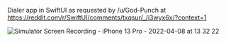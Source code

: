 Dialer app in SwiftUI as requested by /u/God-Punch at https://reddit.com/r/SwiftUI/comments/txqsur/_/i3wyx6x/?context=1

![Simulator Screen Recording - iPhone 13 Pro - 2022-04-08 at 13 32 22](https://user-images.githubusercontent.com/18543934/162492779-2ed95f6f-a135-4280-89c4-06fc1f6fa434.gif)
